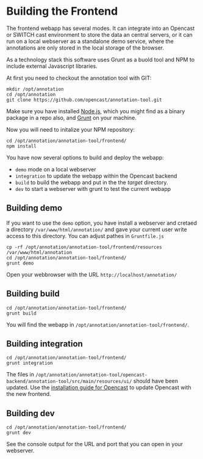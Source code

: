 # Building the Frontend

The frontend webapp has several modes. It can integrate into an Opencast or SWITCH cast environment to store the data an central servers, or it can run on a local webserver as a standalone demo service, where the annotations are only stored in the local storage of the browser. 

As a technology stack this software uses Grunt as a buold tool and NPM to include external Javascript libraries.

At first you need to checkout the annotation tool with GIT:

    mkdir /opt/annotation
    cd /opt/annotation
    git clone https://github.com/opencast/annotation-tool.git

Make sure you have installed [Node.js](https://nodejs.org/en/download/), which you might find as a binary package in a repo also, and [Grunt](http://gruntjs.com/getting-started) on your machine.

Now you will need to initalize your NPM repository:

    cd /opt/annotation/annotation-tool/frontend/
    npm install

You have now several options to build and deploy the webapp:

* `demo` mode on a local webserver
* `integration` to update the webapp within the Opencast backend
* `build` to build the webapp and put in the the _target_ directory.
* `dev` to start a webserver with grunt to test the current webapp

## Building __demo__

If you want to use the `demo` option, you have install a webserver and cretaed a directory `/var/www/html/annotation/`
and gave your current user write access to this directory. You can adjust pathes in `Gruntfile.js`

    cp -rf /opt/annotation/annotation-tool/frontend/resources /var/www/html/annotation
    cd /opt/annotation/annotation-tool/frontend/
    grunt demo

Open your webbrowser with the URL `http://localhost/annotation/`

## Building __build__

    cd /opt/annotation/annotation-tool/frontend/
    grunt build

You will find the webapp in `/opt/annotation/annotation-tool/frontend/`.

## Building __integration__

    cd /opt/annotation/annotation-tool/frontend/
    grunt integration

The files in `/opt/annotation/annotation-tool/opencast-backend/annotation-tool/src/main/resources/ui/` should
have been updated. Use the [installation guide for Opencast](opencast-installation.md) to update Opencast with the new frontend.

## Building __dev__

    cd /opt/annotation/annotation-tool/frontend/
    grunt dev

See the console output for the URL and port that you can open in your webserver.

